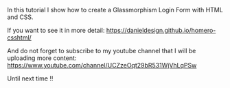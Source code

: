 In this tutorial I show how to create a Glassmorphism Login Form with HTML and CSS.

If you want to see it in more detail: https://danieldesign.github.io/homero-csshtml/

And do not forget to subscribe to my youtube channel that I will be uploading more content: https://www.youtube.com/channel/UCZzeOqt29bR531WjVhLqPSw

Until next time !!
